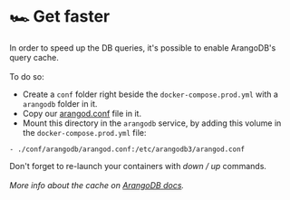 # 🏎 Get faster

In order to speed up the DB queries, it's possible to enable ArangoDB's query cache. \
\
To do so:

* Create a `conf` folder right beside the `docker-compose.prod.yml` with a `arangodb` folder in it.
* Copy our [arangod.conf](https://github.com/leav-solutions/leav-engine/blob/master/docker/conf/arangodb/arangod.conf) file in it.
* Mount this directory in the `arangodb` service, by adding this volume in the `docker-compose.prod.yml` file:

```
- ./conf/arangodb/arangod.conf:/etc/arangodb3/arangod.conf
```

Don't forget to re-launch your containers with _down / up_ commands. \
\
_More info about the cache on_ [_ArangoDB docs_](https://www.arangodb.com/docs/stable/aql/execution-and-performance-query-cache.html#global-configuration)_._

